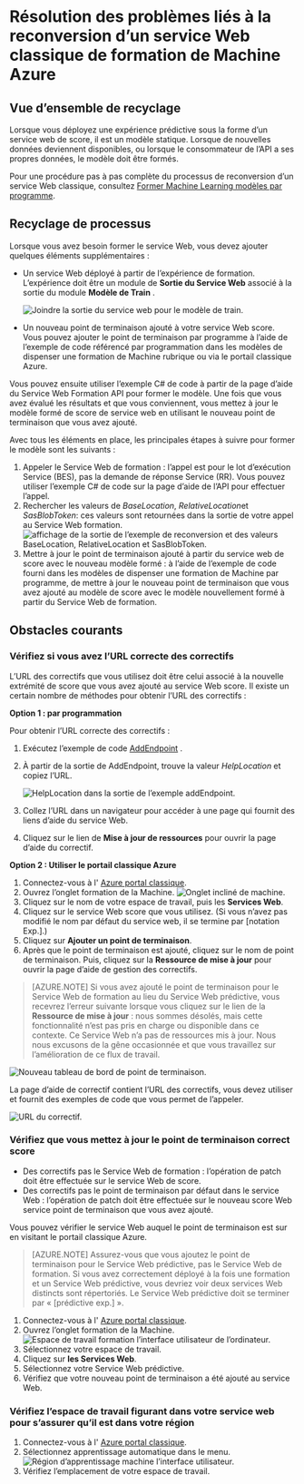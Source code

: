 <properties
    pageTitle="Résolution des problèmes liés à la Retraining d’un service Web classique de formation de Machine Azure | Microsoft Azure"
    description="Identifier et corriger les rencontré de problèmes courants lorsque vous sont former le modèle pour un Service Web de Azure Machine Learning."
    services="machine-learning"
    documentationCenter=""
    authors="VDonGlover"
   manager="raymondl"
    editor=""/>

<tags
    ms.service="machine-learning"
    ms.workload="data-services"
    ms.tgt_pltfrm="na"
    ms.devlang="na"
    ms.topic="article"
    ms.date="10/05/2016"
    ms.author="v-donglo"/>

# <a name="troubleshooting-the-retraining-of-an-azure-machine-learning-classic-web-service"></a>Résolution des problèmes liés à la reconversion d’un service Web classique de formation de Machine Azure

## <a name="retraining-overview"></a>Vue d’ensemble de recyclage

Lorsque vous déployez une expérience prédictive sous la forme d’un service web de score, il est un modèle statique. Lorsque de nouvelles données deviennent disponibles, ou lorsque le consommateur de l’API a ses propres données, le modèle doit être formés. 

Pour une procédure pas à pas complète du processus de reconversion d’un service Web classique, consultez [Former Machine Learning modèles par programme](machine-learning-retrain-models-programmatically.md).

## <a name="retraining-process"></a>Recyclage de processus

Lorsque vous avez besoin former le service Web, vous devez ajouter quelques éléments supplémentaires :

* Un service Web déployé à partir de l’expérience de formation. L’expérience doit être un module de **Sortie du Service Web** associé à la sortie du module **Modèle de Train** .  

    ![Joindre la sortie du service web pour le modèle de train.][image1]

* Un nouveau point de terminaison ajouté à votre service Web score.  Vous pouvez ajouter le point de terminaison par programme à l’aide de l’exemple de code référencé par programmation dans les modèles de dispenser une formation de Machine rubrique ou via le portail classique Azure.

Vous pouvez ensuite utiliser l’exemple C# de code à partir de la page d’aide du Service Web Formation API pour former le modèle. Une fois que vous avez évalué les résultats et que vous conviennent, vous mettez à jour le modèle formé de score de service web en utilisant le nouveau point de terminaison que vous avez ajouté.

Avec tous les éléments en place, les principales étapes à suivre pour former le modèle sont les suivants :

1.  Appeler le Service Web de formation : l’appel est pour le lot d’exécution Service (BES), pas la demande de réponse Service (RR). Vous pouvez utiliser l’exemple C# de code sur la page d’aide de l’API pour effectuer l’appel. 
2.  Rechercher les valeurs de *BaseLocation*, *RelativeLocation*et *SasBlobToken*: ces valeurs sont retournées dans la sortie de votre appel au Service Web formation. 
      ![affichage de la sortie de l’exemple de reconversion et des valeurs BaseLocation, RelativeLocation et SasBlobToken.][image6]
3.  Mettre à jour le point de terminaison ajouté à partir du service web de score avec le nouveau modèle formé : à l’aide de l’exemple de code fourni dans les modèles de dispenser une formation de Machine par programme, de mettre à jour le nouveau point de terminaison que vous avez ajouté au modèle de score avec le modèle nouvellement formé à partir du Service Web de formation.

## <a name="common-obstacles"></a>Obstacles courants

### <a name="check-to-see-if-you-have-the-correct-patch-url"></a>Vérifiez si vous avez l’URL correcte des correctifs

L’URL des correctifs que vous utilisez doit être celui associé à la nouvelle extrémité de score que vous avez ajouté au service Web score. Il existe un certain nombre de méthodes pour obtenir l’URL des correctifs :

**Option 1 : par programmation**

Pour obtenir l’URL correcte des correctifs :

1.  Exécutez l’exemple de code [AddEndpoint](https://github.com/raymondlaghaeian/AML_EndpointMgmt/blob/master/Program.cs) .
2.  À partir de la sortie de AddEndpoint, trouve la valeur *HelpLocation* et copiez l’URL.

    ![HelpLocation dans la sortie de l’exemple addEndpoint.][image2]

3.  Collez l’URL dans un navigateur pour accéder à une page qui fournit des liens d’aide du service Web.
4.  Cliquez sur le lien de **Mise à jour de ressources** pour ouvrir la page d’aide du correctif.

**Option 2 : Utiliser le portail classique Azure**

1.  Connectez-vous à l' [Azure portal classique](https://manage.windowsazure.com).
2.  Ouvrez l’onglet formation de la Machine. 
     ![Onglet incliné de machine.][image4]
3.  Cliquez sur le nom de votre espace de travail, puis les **Services Web**.
4.  Cliquez sur le service Web score que vous utilisez. (Si vous n’avez pas modifié le nom par défaut du service web, il se termine par [notation Exp.].)
5.  Cliquez sur **Ajouter un point de terminaison**.
6.  Après que le point de terminaison est ajouté, cliquez sur le nom de point de terminaison. Puis, cliquez sur la **Ressource de mise à jour** pour ouvrir la page d’aide de gestion des correctifs.

>[AZURE.NOTE] Si vous avez ajouté le point de terminaison pour le Service Web de formation au lieu du Service Web prédictive, vous recevrez l’erreur suivante lorsque vous cliquez sur le lien de la **Ressource de mise à jour** : nous sommes désolés, mais cette fonctionnalité n’est pas pris en charge ou disponible dans ce contexte. Ce Service Web n’a pas de ressources mis à jour. Nous nous excusons de la gêne occasionnée et que vous travaillez sur l’amélioration de ce flux de travail.

![Nouveau tableau de bord de point de terminaison.][image3]

La page d’aide de correctif contient l’URL des correctifs, vous devez utiliser et fournit des exemples de code que vous permet de l’appeler.

![URL du correctif.][image5]

### <a name="check-to-see-that-you-are-updating-the-correct-scoring-endpoint"></a>Vérifiez que vous mettez à jour le point de terminaison correct score

* Des correctifs pas le Service Web de formation : l’opération de patch doit être effectuée sur le service Web de score.
* Des correctifs pas le point de terminaison par défaut dans le service Web : l’opération de patch doit être effectuée sur le nouveau score Web service point de terminaison que vous avez ajouté.

Vous pouvez vérifier le service Web auquel le point de terminaison est sur en visitant le portail classique Azure. 

>[AZURE.NOTE] Assurez-vous que vous ajoutez le point de terminaison pour le Service Web prédictive, pas le Service Web de formation. Si vous avez correctement déployé à la fois une formation et un Service Web prédictive, vous devriez voir deux services Web distincts sont répertoriés. Le Service Web prédictive doit se terminer par « [prédictive exp.] ».

1.  Connectez-vous à l' [Azure portal classique](https://manage.windowsazure.com).
2.  Ouvrez l’onglet formation de la Machine. 
     ![Espace de travail formation l’interface utilisateur de l’ordinateur.][image4]
3.  Sélectionnez votre espace de travail.
4.  Cliquez sur **les Services Web**.
5.  Sélectionnez votre Service Web prédictive.
6.  Vérifiez que votre nouveau point de terminaison a été ajouté au service Web.

### <a name="check-the-workspace-that-your-web-service-is-in-to-ensure-it-is-in-the-correct-region"></a>Vérifiez l’espace de travail figurant dans votre service web pour s’assurer qu’il est dans votre région

1.  Connectez-vous à l' [Azure portal classique](https://manage.windowsazure.com).
2.  Sélectionnez apprentissage automatique dans le menu.
      ![Région d’apprentissage machine l’interface utilisateur.][image4]
3.  Vérifiez l’emplacement de votre espace de travail.

<!-- Image Links -->

[image1]: ./media/machine-learning-troubleshooting-retraining-a-model/ml-studio-tm-connnected-to-web-service-out.png
[image2]: ./media/machine-learning-troubleshooting-retraining-a-model/addEndpoint-output.png
[image3]: ./media/machine-learning-troubleshooting-retraining-a-model/azure-portal-update-resource.png
[image4]: ./media/machine-learning-troubleshooting-retraining-a-model/azure-portal-machine-learning-tab.png
[image5]: ./media/machine-learning-troubleshooting-retraining-a-model/ml-help-page-patch-url.png
[image6]: ./media/machine-learning-troubleshooting-retraining-a-model/retraining-output.png
[image7]: ./media/machine-learning-troubleshooting-retraining-a-model/web-services-tab.png